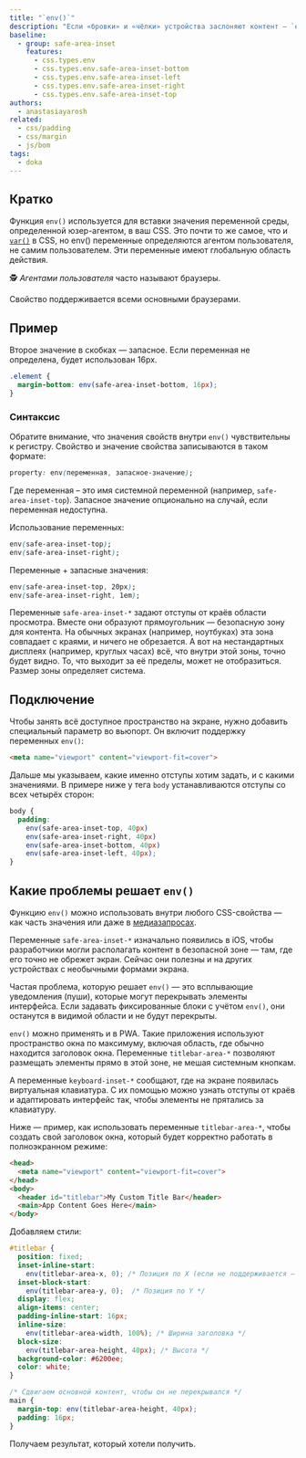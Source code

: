 ```yaml
---
title: "`env()`"
description: "Если «бровки» и «чёлки» устройства заслоняют контент — `env()` придёт на помощь."
baseline:
  - group: safe-area-inset
    features:
      - css.types.env
      - css.types.env.safe-area-inset-bottom
      - css.types.env.safe-area-inset-left
      - css.types.env.safe-area-inset-right
      - css.types.env.safe-area-inset-top
authors:
  - anastasiayarosh
related:
  - css/padding
  - css/margin
  - js/bom
tags:
  - doka
---
```


## Кратко

Функция `env()` используется для вставки значения переменной среды, определенной юзер-агентом, в ваш CSS. Это почти то же самое, что и [`var()`](/css/var/) в CSS, но env() переменные определяются агентом пользователя, не самим пользователем. Эти переменные имеют глобальную область действия.

<aside>

🕵 _Агентами пользователя_ часто называют браузеры.

</aside>

Свойство поддерживается всеми основными браузерами.

## Пример

Второе значение в скобках — запасное. Если переменная не определена, будет использован 16px.

```css
.element {
  margin-bottom: env(safe-area-inset-bottom, 16px);
}
```

### Синтаксис

Обратите внимание, что значения свойств внутри `env()` чувствительны к регистру. Свойство и значение свойства записываются в таком формате:

```css
property: env(переменная, запасное-значение);
```

Где переменная – это имя системной переменной (например, `safe-area-inset-top`). Запасное значение опционально на случай, если переменная недоступна.

Использование переменных:

```css
env(safe-area-inset-top);
env(safe-area-inset-right);
```

Переменные + запасные значения:

```css
env(safe-area-inset-top, 20px);
env(safe-area-inset-right, 1em);
```

Переменные `safe-area-inset-*` задают отступы от краёв области просмотра. Вместе они образуют прямоугольник — безопасную зону для контента. На обычных экранах (например, ноутбуках) эта зона совпадает с краями, и ничего не обрезается. А вот на нестандартных дисплеях (например, круглых часах) всё, что внутри этой зоны, точно будет видно. То, что выходит за её пределы, может не отобразиться. Размер зоны определяет система.

## Подключение

Чтобы занять всё доступное пространство на экране, нужно добавить специальный параметр во вьюпорт. Он включит поддержку переменных `env()`:

```html
<meta name="viewport" content="viewport-fit=cover">
```

Дальше мы указываем, какие именно отступы хотим задать, и с какими значениями. В примере ниже у тега `body` устанавливаются отступы со всех четырёх сторон:

```css
body {
  padding:
    env(safe-area-inset-top, 40px)
    env(safe-area-inset-right, 40px)
    env(safe-area-inset-bottom, 40px)
    env(safe-area-inset-left, 40px);
}
```

## Какие проблемы решает `env()`

Функцию `env()` можно использовать внутри любого CSS-свойства — как часть значения или даже в [медиазапросах](/css/media/).

Переменные `safe-area-inset-*` изначально появились в iOS, чтобы разработчики могли располагать контент в безопасной зоне — там, где его точно не обрежет экран. Сейчас они полезны и на других устройствах с необычными формами экрана.

Частая проблема, которую решает `env()` — это всплывающие уведомления (пуши), которые могут перекрывать элементы интерфейса. Если задавать фиксированные блоки с учётом `env()`, они останутся в видимой области и не будут перекрыты.

`env()` можно применять и в PWA. Такие приложения используют пространство окна по максимуму, включая область, где обычно находится заголовок окна. Переменные `titlebar-area-*` позволяют размещать элементы прямо в этой зоне, не мешая системным кнопкам.

А переменные `keyboard-inset-*` сообщают, где на экране появилась виртуальная клавиатура. С их помощью можно узнать отступы от краёв и адаптировать интерфейс так, чтобы элементы не прятались за клавиатуру.

Ниже — пример, как использовать переменные `titlebar-area-*`, чтобы создать свой заголовок окна, который будет корректно работать в полноэкранном режиме:

```html
<head>
  <meta name="viewport" content="viewport-fit=cover">
</head>
<body>
  <header id="titlebar">My Custom Title Bar</header>
  <main>App Content Goes Here</main>
</body>
```

Добавляем стили:

```css
#titlebar {
  position: fixed;
  inset-inline-start:
    env(titlebar-area-x, 0); /* Позиция по X (если не поддерживается — 0) */
  inset-block-start:
    env(titlebar-area-y, 0);  /* Позиция по Y */
  display: flex;
  align-items: center;
  padding-inline-start: 16px;
  inline-size:
    env(titlebar-area-width, 100%); /* Ширина заголовка */
  block-size:
    env(titlebar-area-height, 40px); /* Высота */
  background-color: #6200ee;
  color: white;
}

/* Сдвигаем основной контент, чтобы он не перекрывался */
main {
  margin-top: env(titlebar-area-height, 40px);
  padding: 16px;
}
```

Получаем результат, который хотели получить.
